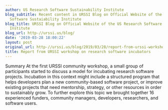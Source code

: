 ```yaml
---
author: US Research Software Sustainability Institute
blog_subtitle: Recent content in URSSI Blog on Official Website of the US Research
  Software Sustaiability Institute
blog_title: URSSI Blog on Official Website of the US Research Software Sustaiability
  Institute
blog_url: http-//urssi.us/blog/
date: '2019-03-28 18:00:22'
layout: post
original_url: http-//urssi.us/blog/2019/03/28/report-from-urssi-workshop-on-research-software-incubators/
title: Report from URSSI workshop on research software incubators
---
```


Summary At the first URSSI community workshop, a small group of participants started to discuss a model for incubating research software projects. Incubation in this context might include a structured program that helps developers plan a new community-based software project, or improve existing projects that need mentorship, strategy, or other resources in order to sustainably grow.
To further explore this topic we brought together 16 experienced funders, community managers, developers, researchers, and software users.